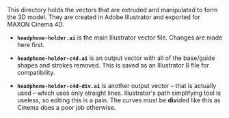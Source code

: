 This directory holds the vectors that are extruded and manipulated to form the 3D model. They are created in Adobe Illustrator and exported for MAXON Cinema 4D.

- **`headphone-holder.ai`** is the main Illustrator vector file. Changes are made here first.

- **`headphone-holder-c4d.ai`** is an output vector with all of the base/guide shapes and strokes removed. This is saved as an Illustrator 8 file for compatibility.

- **`headphone-holder-c4d-div.ai`** is another output vector &ndash; that is actually used &ndash; which uses only straight lines. Illustrator's path simplifying tool is useless, so editing this is a pain. The curves must be **div**ided like this as Cinema does a poor job otherwise.
